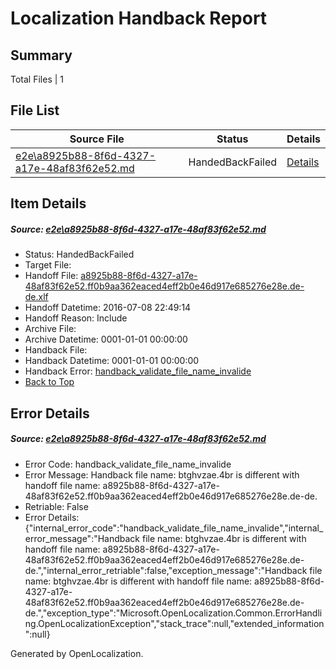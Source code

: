 # <a name='report-top'></a> Localization Handback Report

## Summary
 Total Files | 1

## File List
 Source File | Status | Details 
 ----------- | ------ | ------- 
 [e2e\a8925b88-8f6d-4327-a17e-48af83f62e52.md](https://github.com/OpenLocalizationTestOrg/oltest/blob/451c4c286e0debca57fe80868ee993134c42d92a/e2e/a8925b88-8f6d-4327-a17e-48af83f62e52.md) | HandedBackFailed | [Details](#d562cc32efb8e1c5295d3ceb49f10041643806162)

## Item Details
##### <a name='d562cc32efb8e1c5295d3ceb49f10041643806162'></a> Source: [e2e\a8925b88-8f6d-4327-a17e-48af83f62e52.md](https://github.com/OpenLocalizationTestOrg/oltest/blob/451c4c286e0debca57fe80868ee993134c42d92a/e2e/a8925b88-8f6d-4327-a17e-48af83f62e52.md)
* Status: HandedBackFailed
* Target File: 
* Handoff File: [a8925b88-8f6d-4327-a17e-48af83f62e52.ff0b9aa362eaced4eff2b0e46d917e685276e28e.de-de.xlf](https://github.com/OpenLocalizationTestOrg/olhandoff-e2e/blob/d079ec268698069e1915d5e2f3eb7a5ec8acd15c/ol-handoff/OpenLocalizationTestOrg/oltest-dede-fly/ci/ht/a8925b88-8f6d-4327-a17e-48af83f62e52.ff0b9aa362eaced4eff2b0e46d917e685276e28e.de-de.xlf)
* Handoff Datetime: 2016-07-08 22:49:14
* Handoff Reason: Include
* Archive File: 
* Archive Datetime: 0001-01-01 00:00:00
* Handback File: 
* Handback Datetime: 0001-01-01 00:00:00
* Handback Error: [handback_validate_file_name_invalide](#d562cc32efb8e1c5295d3ceb49f10041643806162handback_validate_file_name_invalide)
* [Back to Top](#report-top)


## Error Details
##### <a name='d562cc32efb8e1c5295d3ceb49f10041643806162handback_validate_file_name_invalide'></a> Source: [e2e\a8925b88-8f6d-4327-a17e-48af83f62e52.md](#d562cc32efb8e1c5295d3ceb49f10041643806162)
* Error Code: handback_validate_file_name_invalide
* Error Message: Handback file name: btghvzae.4br is different with handoff file name: a8925b88-8f6d-4327-a17e-48af83f62e52.ff0b9aa362eaced4eff2b0e46d917e685276e28e.de-de.
* Retriable: False
* Error Details: {"internal_error_code":"handback_validate_file_name_invalide","internal_error_message":"Handback file name: btghvzae.4br is different with handoff file name: a8925b88-8f6d-4327-a17e-48af83f62e52.ff0b9aa362eaced4eff2b0e46d917e685276e28e.de-de.","internal_error_retriable":false,"exception_message":"Handback file name: btghvzae.4br is different with handoff file name: a8925b88-8f6d-4327-a17e-48af83f62e52.ff0b9aa362eaced4eff2b0e46d917e685276e28e.de-de.","exception_type":"Microsoft.OpenLocalization.Common.ErrorHandling.OpenLocalizationException","stack_trace":null,"extended_information":null}


Generated by OpenLocalization.
